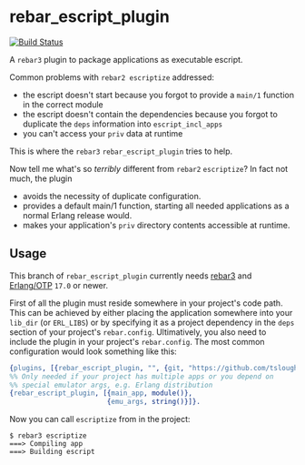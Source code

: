 rebar_escript_plugin
=========================

[![Build Status](https://travis-ci.org/schlagert/rebar_escript_plugin.png?branch=master)](https://travis-ci.org/schlagert/rebar_escript_plugin)

A `rebar3` plugin to package applications as executable escript.

Common problems with `rebar2 escriptize` addressed:
* the escript doesn't start because you forgot to provide a `main/1` function in
  the correct module
* the escript doesn't contain the dependencies because you forgot to duplicate
  the `deps` information into `escript_incl_apps`
* you can't access your `priv` data at runtime

This is where the `rebar3` `rebar_escript_plugin` tries to help.

Now tell me what's so _terribly_ different from `rebar2` `escriptize`? In fact not
much, the plugin
* avoids the necessity of duplicate configuration.
* provides a default main/1 function, starting all needed applications as a
  normal Erlang release would.
* makes your application's `priv` directory contents accessible at runtime.

Usage
-----

This branch of `rebar_escript_plugin` currently needs [rebar3](https://github.com/rebar/rebar3)
 and [Erlang/OTP](http://erlang.org) `17.0` or newer.

First of all the plugin must reside somewhere in your project's code path. This
can be achieved by either placing the application somewhere into your `lib_dir`
(or `ERL_LIBS`) or by specifying it as a project dependency in the `deps`
section of your project's `rebar.config`. Ultimatively, you also need to include
the plugin in your project's `rebar.config`. The most common configuration would
look something like this:

```erlang
{plugins, [{rebar_escript_plugin, "", {git, "https://github.com/tsloughter/rebar_escript_plugin.git", {branch, "master"}}}]}.
%% Only needed if your project has multiple apps or you depend on
%% special emulator args, e.g. Erlang distribution
{rebar_escript_plugin, [{main_app, module()},
                        {emu_args, string()}]}.
```

Now you can call `escriptize` from in the project:

```
$ rebar3 escriptize
===> Compiling app
===> Building escript
```
